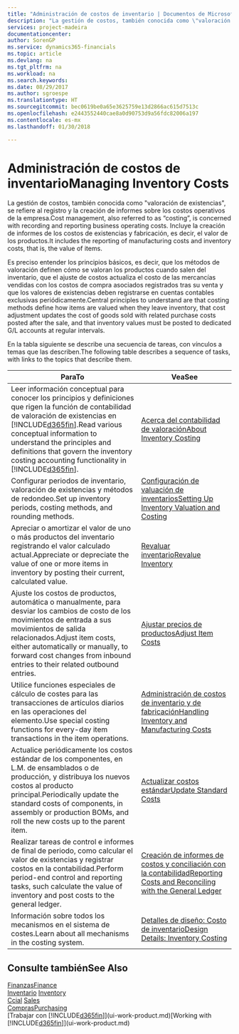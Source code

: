 ```yaml
---
title: "Administración de costos de inventario | Documentos de Microsoft"
description: "La gestión de costos, también conocida como \"valoración de existencias\", se refiere al registro y la creación de informes sobre los costos operativos de la empresa. Incluye la creación de informes de los costos de existencias y fabricación, es decir, el valor de los productos."
services: project-madeira
documentationcenter: 
author: SorenGP
ms.service: dynamics365-financials
ms.topic: article
ms.devlang: na
ms.tgt_pltfrm: na
ms.workload: na
ms.search.keywords: 
ms.date: 08/29/2017
ms.author: sgroespe
ms.translationtype: HT
ms.sourcegitcommit: bec0619be0a65e3625759e13d2866ac615d7513c
ms.openlocfilehash: e2443552440cae8a0d90753d9a56fdc82006a197
ms.contentlocale: es-mx
ms.lasthandoff: 01/30/2018

---
```

# <a name="managing-inventory-costs"></a><span data-ttu-id="869f4-104">Administración de costos de inventario</span><span class="sxs-lookup"><span data-stu-id="869f4-104">Managing Inventory Costs</span></span>
<span data-ttu-id="869f4-105">La gestión de costos, también conocida como "valoración de existencias", se refiere al registro y la creación de informes sobre los costos operativos de la empresa.</span><span class="sxs-lookup"><span data-stu-id="869f4-105">Cost management, also referred to as “costing”, is concerned with recording and reporting business operating costs.</span></span> <span data-ttu-id="869f4-106">Incluye la creación de informes de los costos de existencias y fabricación, es decir, el valor de los productos.</span><span class="sxs-lookup"><span data-stu-id="869f4-106">It includes the reporting of manufacturing costs and inventory costs, that is, the value of items.</span></span>   

<span data-ttu-id="869f4-107">Es preciso entender los principios básicos, es decir, que los métodos de valoración definen cómo se valoran los productos cuando salen del inventario, que el ajuste de costos actualiza el costo de las mercancías vendidas con los costos de compra asociados registrados tras su venta y que los valores de existencias deben registrarse en cuentas contables exclusivas periódicamente.</span><span class="sxs-lookup"><span data-stu-id="869f4-107">Central principles to understand are that costing methods define how items are valued when they leave inventory, that cost adjustment updates the cost of goods sold with related purchase costs posted after the sale, and that inventory values must be posted to dedicated G/L accounts at regular intervals.</span></span>

<span data-ttu-id="869f4-108">En la tabla siguiente se describe una secuencia de tareas, con vínculos a temas que las describen.</span><span class="sxs-lookup"><span data-stu-id="869f4-108">The following table describes a sequence of tasks, with links to the topics that describe them.</span></span>

|<span data-ttu-id="869f4-109">**Para**</span><span class="sxs-lookup"><span data-stu-id="869f4-109">**To**</span></span>|<span data-ttu-id="869f4-110">**Vea**</span><span class="sxs-lookup"><span data-stu-id="869f4-110">**See**</span></span>|  
|------------|-------------|  
|<span data-ttu-id="869f4-111">Leer información conceptual para conocer los principios y definiciones que rigen la función de contabilidad de valoración de existencias en [!INCLUDE[d365fin](includes/d365fin_md.md)].</span><span class="sxs-lookup"><span data-stu-id="869f4-111">Read various conceptual information to understand the principles and definitions that govern the inventory costing accounting functionality in [!INCLUDE[d365fin](includes/d365fin_md.md)].</span></span>|[<span data-ttu-id="869f4-112">Acerca del contabilidad de valoración</span><span class="sxs-lookup"><span data-stu-id="869f4-112">About Inventory Costing</span></span>](finance-learn-about-costing.md)|  
|<span data-ttu-id="869f4-113">Configurar periodos de inventario, valoración de existencias y métodos de redondeo.</span><span class="sxs-lookup"><span data-stu-id="869f4-113">Set up inventory periods, costing methods, and rounding methods.</span></span>|[<span data-ttu-id="869f4-114">Configuración de valuación de inventarios</span><span class="sxs-lookup"><span data-stu-id="869f4-114">Setting Up Inventory Valuation and Costing</span></span>](finance-set-up-inventory-valuation-and-costing.md)|
|<span data-ttu-id="869f4-115">Apreciar o amortizar el valor de uno o más productos del inventario registrando el valor calculado actual.</span><span class="sxs-lookup"><span data-stu-id="869f4-115">Appreciate or depreciate the value of one or more items in inventory by posting their current, calculated value.</span></span>|[<span data-ttu-id="869f4-116">Revaluar inventario</span><span class="sxs-lookup"><span data-stu-id="869f4-116">Revalue Inventory</span></span>](inventory-how-revalue-inventory.md)|
|<span data-ttu-id="869f4-117">Ajuste los costos de productos, automática o manualmente, para desviar los cambios de costo de los movimientos de entrada a sus movimientos de salida relacionados.</span><span class="sxs-lookup"><span data-stu-id="869f4-117">Adjust item costs, either automatically or manually, to forward cost changes from inbound entries to their related outbound entries.</span></span>|[<span data-ttu-id="869f4-118">Ajustar precios de productos</span><span class="sxs-lookup"><span data-stu-id="869f4-118">Adjust Item Costs</span></span>](inventory-how-adjust-item-costs.md)|
|<span data-ttu-id="869f4-119">Utilice funciones especiales de cálculo de costes para las transacciones de artículos diarios en las operaciones del elemento.</span><span class="sxs-lookup"><span data-stu-id="869f4-119">Use special costing functions for every-day item transactions in the item operations.</span></span>|[<span data-ttu-id="869f4-120">Administración de costos de inventario y de fabricación</span><span class="sxs-lookup"><span data-stu-id="869f4-120">Handling Inventory and Manufacturing Costs</span></span>](finance-handle-inventory-and-manufacturing-costs.md)|  
|<span data-ttu-id="869f4-121">Actualice periódicamente los costos estándar de los componentes, en L.M. de ensamblados o de producción, y distribuya los nuevos costos al producto principal.</span><span class="sxs-lookup"><span data-stu-id="869f4-121">Periodically update the standard costs of components, in assembly or production BOMs, and roll the new costs up to the parent item.</span></span>|[<span data-ttu-id="869f4-122">Actualizar costos estándar</span><span class="sxs-lookup"><span data-stu-id="869f4-122">Update Standard Costs</span></span>](finance-how-to-update-standard-costs.md)|
|<span data-ttu-id="869f4-123">Realizar tareas de control e informes de final de periodo, como calcular el valor de existencias y registrar costos en la contabilidad.</span><span class="sxs-lookup"><span data-stu-id="869f4-123">Perform period-end control and reporting tasks, such calculate the value of inventory and post costs to the general ledger.</span></span>|[<span data-ttu-id="869f4-124">Creación de informes de costos y conciliación con la contabilidad</span><span class="sxs-lookup"><span data-stu-id="869f4-124">Reporting Costs and Reconciling with the General Ledger</span></span>](finance-report-costs-and-reconcile-with-the-general-ledger.md)|  
|<span data-ttu-id="869f4-125">Información sobre todos los mecanismos en el sistema de costes.</span><span class="sxs-lookup"><span data-stu-id="869f4-125">Learn about all mechanisms in the costing system.</span></span>|[<span data-ttu-id="869f4-126">Detalles de diseño: Costo de inventario</span><span class="sxs-lookup"><span data-stu-id="869f4-126">Design Details: Inventory Costing</span></span>](design-details-inventory-costing.md)|  

## <a name="see-also"></a><span data-ttu-id="869f4-127">Consulte también</span><span class="sxs-lookup"><span data-stu-id="869f4-127">See Also</span></span>  
 [<span data-ttu-id="869f4-128">Finanzas</span><span class="sxs-lookup"><span data-stu-id="869f4-128">Finance</span></span>](finance.md)  
 <span data-ttu-id="869f4-129">[Inventario](inventory-manage-inventory.md) </span><span class="sxs-lookup"><span data-stu-id="869f4-129">[Inventory](inventory-manage-inventory.md) </span></span>  
 <span data-ttu-id="869f4-130">[Ccial](sales-manage-sales.md) </span><span class="sxs-lookup"><span data-stu-id="869f4-130">[Sales](sales-manage-sales.md) </span></span>  
 [<span data-ttu-id="869f4-131">Compras</span><span class="sxs-lookup"><span data-stu-id="869f4-131">Purchasing</span></span>](purchasing-manage-purchasing.md)  
 <span data-ttu-id="869f4-132">[Trabajar con [!INCLUDE[d365fin](includes/d365fin_md.md)]](ui-work-product.md)</span><span class="sxs-lookup"><span data-stu-id="869f4-132">[Working with [!INCLUDE[d365fin](includes/d365fin_md.md)]](ui-work-product.md)</span></span>

